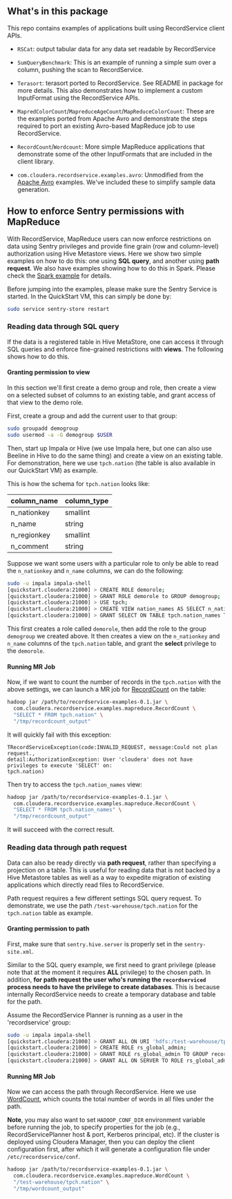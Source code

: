 ## What's in this package

This repo contains examples of applications built using RecordService client APIs.

- `RSCat`: output tabular data for any data set readable by RecordService

- `SumQueryBenchmark`: This is an example of running a simple sum over a column,
  pushing the scan to RecordService.

- `Terasort`: terasort ported to RecordService. See README in package for more
  details. This also demonstrates how to implement a custom InputFormat using
  the RecordService APIs.

- `MapredColorCount`/`MapreduceAgeCount`/`MapReduceColorCount`: These are the examples
  ported from Apache Avro and demonstrate the steps required to port an existing
  Avro-based MapReduce job to use RecordService.

- `RecordCount`/`Wordcount`: More simple MapReduce applications that demonstrate some
  of the other InputFormats that are included in the client library.

- `com.cloudera.recordservice.examples.avro`: Unmodified from the [Apache Avro](https://avro.apache.org/) examples.
  We've included these to simplify sample data generation.

## How to enforce Sentry permissions with MapReduce

With RecordService, MapReduce users can now enforce restrictions on data using Sentry
privileges and provide fine grain (row and column-level) authorization using Hive Metastore
views. Here we show two simple examples on how to do this: one using **SQL query**, and
another using **path request**. We also have examples showing how to do this in Spark. Please
check the [Spark example](../examples-spark/README.md#how-to-enforce-sentry-permissions-with-spark) for details.

Before jumping into the examples, please make sure the Sentry Service is started.
In the QuickStart VM, this can simply be done by:

```bash
sudo service sentry-store restart
```

### Reading data through SQL query

If the data is a registered table in Hive MetaStore, one can access it through
SQL queries and enforce fine-grained restrictions with **views**. The following shows
how to do this.

#### Granting permission to view

In this section we'll first create a demo group and role, then create a view on a selected
subset of columns to an existing table, and grant access of that view to the demo role.

First, create a group and add the current user to that group:

```bash
sudo groupadd demogroup
sudo usermod -a -G demogroup $USER
```

Then, start up Impala or Hive (we use Impala here, but one can also use Beeline in Hive
to do the same thing) and create a view on an existing table. For demonstration, here
we use `tpch.nation` (the table is also available in our QuickStart VM) as example.

This is how the schema for `tpch.nation` looks like:

| column_name | column_type |
|-------------|-------------|
| n_nationkey | smallint    |
| n_name      | string      |
| n_regionkey | smallint    |
| n_comment   | string      |

Suppose we want some users with a particular role to only be able to read the
 `n_nationkey` and `n_name` columns, we can do the following:

```bash
sudo -u impala impala-shell
[quickstart.cloudera:21000] > CREATE ROLE demorole;
[quickstart.cloudera:21000] > GRANT ROLE demorole to GROUP demogroup;
[quickstart.cloudera:21000] > USE tpch;
[quickstart.cloudera:21000] > CREATE VIEW nation_names AS SELECT n_nationkey, n_name FROM tpch.nation;
[quickstart.cloudera:21000] > GRANT SELECT ON TABLE tpch.nation_names TO ROLE demorole;
```

This first creates a role called `demorole`, then add the role
to the group `demogroup` we created above. It then creates a view on the `n_nationkey`
and `n_name` columns of the `tpch.nation` table, and grant the **select** privilege to
the `demorole`.

#### Running MR Job

Now, if we want to count the number of records in the `tpch.nation` with the above settings,
we can launch a MR job for [RecordCount](src/main/java/com/cloudera/recordservice/examples/mapreduce/RecordCount.java) on the table:

```bash
hadoop jar /path/to/recordservice-examples-0.1.jar \
  com.cloudera.recordservice.examples.mapreduce.RecordCount \
  "SELECT * FROM tpch.nation" \
  "/tmp/recordcount_output"
```

It will quickly fail with this exception:

```
TRecordServiceException(code:INVALID_REQUEST, message:Could not plan request.,
detail:AuthorizationException: User 'cloudera' does not have privileges to execute 'SELECT' on:
tpch.nation)
```

Then try to access the `tpch.nation_names` view:
 
```bash
hadoop jar /path/to/recordservice-examples-0.1.jar \
  com.cloudera.recordservice.examples.mapreduce.RecordCount \
  "SELECT * FROM tpch.nation_names" \
  "/tmp/recordcount_output"
```

It will succeed with the correct result.

### Reading data through path request

Data can also be ready directly via **path request**, rather than specifying a projection
on a table. This is useful for reading data that is not backed by a Hive Metastore tables
as well as a way to expedite migration of existing applications which directly read files
to RecordService.

Path request requires a few different settings SQL query request. To demonstrate, we use
the path ``/test-warehouse/tpch.nation`` for the `tpch.nation` table as example.

#### Granting permission to path

First, make sure that ``sentry.hive.server`` is properly set in the ``sentry-site.xml``.

Similar to the SQL query example, we first need to grant privilege (please note that at
the moment it requires **ALL** privilege) to the chosen path. In addition, **for path
request the user who's running the ``recordserviced`` process needs to have the privilege
to create databases**. This is because internally RecordService needs to create a
temporary database and table for the path.

Assume the RecordService Planner is running as a user in the 'recordservice' group:

```bash
sudo -u impala impala-shell
[quickstart.cloudera:21000] > GRANT ALL ON URI 'hdfs:/test-warehouse/tpch.nation' TO ROLE demorole;
[quickstart.cloudera:21000] > CREATE ROLE rs_global_admin;
[quickstart.cloudera:21000] > GRANT ROLE rs_global_admin TO GROUP recordservice;
[quickstart.cloudera:21000] > GRANT ALL ON SERVER TO ROLE rs_global_admin;
```

#### Running MR Job

Now we can access the path through RecordService. Here we use
[WordCount](src/main/java/com/cloudera/recordservice/examples/mapreduce/WordCount.java),
which counts the total number of words in all files under the path.

**Note**, you may also want to set `HADOOP_CONF_DIR` environment variable before running
the job, to specify properties for the job (e.g., RecordServicePlanner host & port,
Kerberos principal, etc). If the cluster is deployed using Cloudera Manager, then you
can deploy the client configuration first, after which it will generate a configuration
file under `/etc/recordservice/conf`.

```bash
hadoop jar /path/to/recordservice-examples-0.1.jar \
  com.cloudera.recordservice.examples.mapreduce.WordCount \
  "/test-warehouse/tpch.nation" \
  "/tmp/wordcount_output"
```
